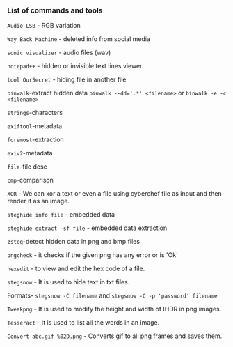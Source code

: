 ### List of commands and tools

`Audio LSB` - RGB variation

`Way Back Machine` - deleted info from social media

`sonic visualizer` - audio files (wav)

`notepad++` - hidden or invisible text lines viewer.

`tool OurSecret` - hiding file in another file

`binwalk`-extract hidden data `binwalk --dd='.*' <filename>` or `binwalk -e -c <filename>`

`strings`-characters

`exiftool`-metadata

`foremost`-extraction

`exiv2`-metadata

`file`-file desc

`cmp`-comparison

`XOR` - We can xor a text or even a file using cyberchef file as input and then render it as an image.

`steghide info file` - embedded data  

`steghide extract -sf file` - embedded data extraction  

`zsteg`-detect hidden data in png and bmp files  

`pngcheck` - it checks if the given png has any error or is 'Ok'  

`hexedit` - to view and edit the hex code of a file.  

`stegsnow` - It is used to hide text in txt files.  

Formats- `stegsnow -C filename` and `stegsnow -C -p 'password' filename`  

`Tweakpng` - It is used to modify the height and width of IHDR in png images.
 
`Tesseract` - It is used to list all the words in an image.

`Convert abc.gif %02D.png` - Converts gif to all png frames and saves them.
